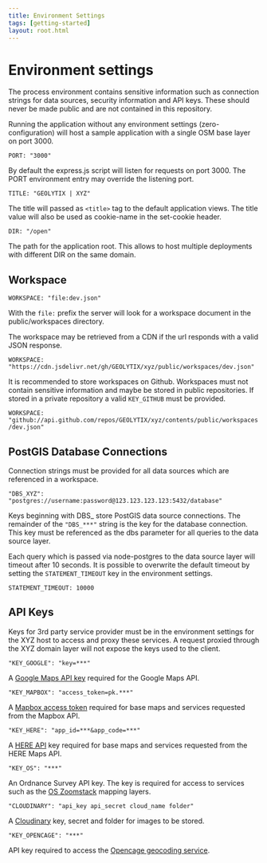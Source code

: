 ```yaml
---
title: Environment Settings
tags: [getting-started]
layout: root.html
---
```


# Environment settings

The process environment contains sensitive information such as connection strings for data sources, security information and API keys. These should never be made public and are not contained in this repository.

Running the application without any environment settings \(zero-configuration\) will host a sample application with a single OSM base layer on port 3000.

`PORT: "3000"`

By default the express.js script will listen for requests on port 3000. The PORT environment entry may override the listening port.

`TITLE: "GEOLYTIX | XYZ"`

The title will passed as `<title>` tag to the default application views. The title value will also be used as cookie-name in the set-cookie header.

`DIR: "/open"`

The path for the application root. This allows to host multiple deployments with different DIR on the same domain.

## Workspace

`WORKSPACE: "file:dev.json"`

With the `file:` prefix the server will look for a workspace document in the public/workspaces directory.

The workspace may be retrieved from a CDN if the url responds with a valid JSON response.

`WORKSPACE: "https://cdn.jsdelivr.net/gh/GEOLYTIX/xyz/public/workspaces/dev.json"`

It is recommended to store workspaces on Github. Workspaces must not contain sensitive information and maybe be stored in public repositories. If stored in a private repository a valid `KEY_GITHUB` must be provided.

`WORKSPACE: "github://api.github.com/repos/GEOLYTIX/xyz/contents/public/workspaces/dev.json"`


## PostGIS Database Connections

Connection strings must be provided for all data sources which are referenced in a workspace.

`"DBS_XYZ": "postgres://username:password@123.123.123.123:5432/database"`

Keys beginning with DBS\_ store PostGIS data source connections. The remainder of the `"DBS_***"` string is the key for the database connection. This key must be referenced as the dbs parameter for all queries to the data source layer.

Each query which is passed via node-postgres to the data source layer will timeout after 10 seconds. It is possible to overwrite the default timeout by setting the `STATEMENT_TIMEOUT` key in the environment settings.

`STATEMENT_TIMEOUT: 10000`

## API Keys

Keys for 3rd party service provider must be in the environment settings for the XYZ host to access and proxy these services. A request proxied through the XYZ domain layer will not expose the keys used to the client.

`"KEY_GOOGLE": "key=***"`

A [Google Maps API key](https://developers.google.com/maps/documentation/javascript/get-api-key) required for the Google Maps API.

`"KEY_MAPBOX": "access_token=pk.***"`

A [Mapbox access token](https://www.mapbox.com/help/how-access-tokens-work) required for base maps and services requested from the Mapbox API.

`"KEY_HERE": "app_id=***&app_code=***"`

A [HERE API](https://developer.here.com) key required for base maps and services requested from the HERE Maps API.

`"KEY_OS": "***"`

An Ordnance Survey API key. The key is required for access to services such as the [OS Zoomstack](https://www.ordnancesurvey.co.uk/business-government/tools-support/open-zoomstack-support) mapping layers.

`"CLOUDINARY": "api_key api_secret cloud_name folder"`

A [Cloudinary](https://cloudinary.com/) key, secret and folder for images to be stored.

`"KEY_OPENCAGE": "***"`

API key required to access the [Opencage geocoding service](https://opencagedata.com/api).